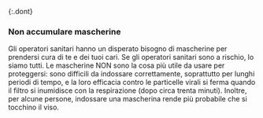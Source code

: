 {:.dont}
### Non accumulare mascherine

Gli operatori sanitari hanno un disperato bisogno di mascherine per prendersi cura di te e dei tuoi cari. Se gli operatori sanitari sono a rischio, lo siamo tutti. Le mascherine NON sono la cosa più utile da usare per proteggersi: sono difficili da indossare correttamente, soprattutto per lunghi periodi di tempo, e la loro efficacia contro le particelle virali si ferma quando il filtro si inumidisce con la respirazione (dopo circa trenta minuti). Inoltre, per alcune persone, indossare una mascherina rende più probabile che si tocchino il viso.
